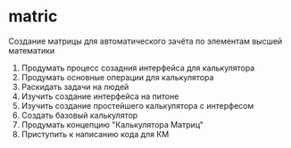 # matric
Создание матрицы для автоматического зачёта по элементам высшей математики
1) Продумать процесс созадния интерфейса для калькулятора 
2) Продумать основные операции для калькулятора 
3) Раскидать задачи на людей
4) Изучить создание интерфейса на питоне 
5) Изучить создание простейшего калькулятора с интерфесом 
6) Создать базовый калькулятор 
7) Продумать концепцию "Калькулятора Матриц"
8) Приступить к написанию кода для КМ
